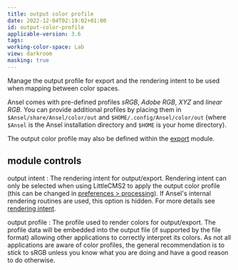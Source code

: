 ```yaml
---
title: output color profile
date: 2022-12-04T02:19:02+01:00
id: output-color-profile
applicable-version: 3.6
tags:
working-color-space: Lab
view: darkroom
masking: true
---
```


Manage the output profile for export and the rendering intent to be used when mapping between color spaces.

Ansel comes with pre-defined profiles _sRGB_, _Adobe RGB_, _XYZ_ and _linear RGB_. You can provide additional profiles by placing them in `$Ansel/share/Ansel/color/out` and `$HOME/.config/Ansel/color/out` (where `$Ansel` is the Ansel installation directory and `$HOME` is your home directory).

The output color profile may also be defined within the [export](../utility-modules/shared/export.md) module.

## module controls

output intent
: The rendering intent for output/export. Rendering intent can only be selected when using LittleCMS2 to apply the output color profile (this can be changed in [preferences > processing](../../preferences-settings/processing.md)). If Ansel's internal rendering routines are used, this option is hidden. For more details see [rendering intent](../../special-topics/color-management/rendering-intent.md).

output profile
: The profile used to render colors for output/export. The profile data will be embedded into the output file (if supported by the file format) allowing other applications to correctly interpret its colors. As not all applications are aware of color profiles, the general recommendation is to stick to sRGB unless you know what you are doing and have a good reason to do otherwise.
